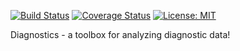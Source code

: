 [![Build Status](https://travis-ci.org/tim00w/diagnostics.svg?branch=master)](https://travis-ci.org/tim00w/diagnostics)
[![Coverage Status](https://coveralls.io/repos/github/tim00w/diagnostics/badge.svg?branch=master)](https://coveralls.io/github/tim00w/diagnostics?branch=master)
[![License: MIT](https://img.shields.io/badge/License-MIT-blue.svg)](https://opensource.org/licenses/MIT)

Diagnostics - a toolbox for analyzing diagnostic data!
